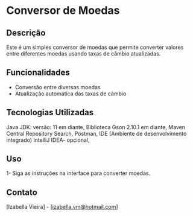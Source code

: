 # Conversor de Moedas
## Descrição

Este é um simples conversor de moedas que permite converter valores entre diferentes moedas usando taxas de câmbio atualizadas.

## Funcionalidades

- Conversão entre diversas moedas
- Atualização automática das taxas de câmbio

## Tecnologias Utilizadas
Java JDK: versão: 11 em diante,
Biblioteca Gson 2.10.1 em diante,
Maven Central Repository Search,
Postman,
IDE (Ambiente de desenvolvimento integrado) IntelliJ IDEA- opcional,

## Uso

1- Siga as instruções na interface para converter moedas.

## Contato
[Izabella Vieira] - [izabella.vm@hotmail.com]
